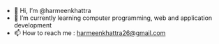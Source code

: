 - 👋 Hi, I’m @harmeenkhattra
- 🌱 I’m currently learning computer programming, web and application development
- 📫 How to reach me : harmeenkhattra26@gmail.com

<!---
harmeenkhattra/harmeenkhattra is a ✨ special ✨ repository because its `README.md` (this file) appears on your GitHub profile.
You can click the Preview link to take a look at your changes.
--->
